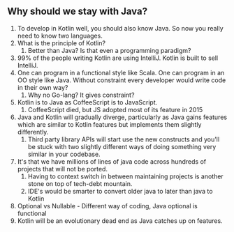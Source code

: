 ## Why should we stay with Java?

1. To develop in Kotlin well, you should also know Java. So now you really need to know two languages.
2. What is the principle of Kotlin?
   1. Better than Java? Is that even a programming paradigm?
3. 99% of the people writing Kotlin are using IntelliJ. Kotlin is built to sell IntelliJ.
4. One can program in a functional style like Scala. One can program in an OO style like Java. Without constraint every developer would write code in their own way?
   1. Why no Go-lang? It gives constraint?
5. Kotlin is to Java as CoffeeScript is to JavaScript.
   1. CoffeeScript died, but JS adopted most of its feature in 2015
6. Java and Kotlin will gradually diverge, particularly as Java gains features which are similar to Kotlin features but implements them slightly differently. 
   1. Third party library APIs will start use the new constructs and you'll be stuck with two slightly different ways of doing something very similar in your codebase.
7. It's that we have millions of lines of java code across hundreds of projects that will not be ported. 
   1. Having to context switch in between maintaining projects is another stone on top of tech-debt mountain.
   2. IDE's would be smarter to convert older java to later than java to Kotlin
8. Optional vs Nullable - Different way of coding, Java optional is functional
9. Kotlin will be an evolutionary dead end as Java catches up on features.